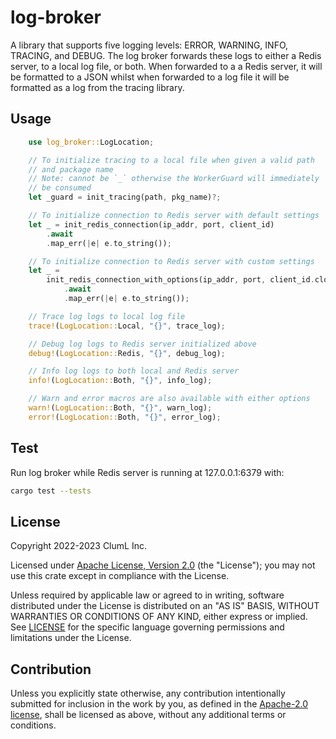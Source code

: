 # log-broker

A library that supports five logging levels: ERROR, WARNING, INFO, TRACING,
and DEBUG. The log broker forwards these logs to either a Redis server,
to a local log file, or both. When forwarded to a a Redis server, it will
be formatted to a JSON whilst when forwarded to a log file it will be formatted
as a log from the tracing library.

## Usage

```rs
    use log_broker::LogLocation;

    // To initialize tracing to a local file when given a valid path
    // and package name
    // Note: cannot be `_` otherwise the WorkerGuard will immediately
    // be consumed
    let _guard = init_tracing(path, pkg_name)?;

    // To initialize connection to Redis server with default settings
    let _ = init_redis_connection(ip_addr, port, client_id)
        .await
        .map_err(|e| e.to_string());

    // To initialize connection to Redis server with custom settings
    let _ =
        init_redis_connection_with_options(ip_addr, port, client_id.clone(), Some(pool_options))
            .await
            .map_err(|e| e.to_string());

    // Trace log logs to local log file
    trace!(LogLocation::Local, "{}", trace_log);

    // Debug log logs to Redis server initialized above
    debug!(LogLocation::Redis, "{}", debug_log);

    // Info log logs to both local and Redis server
    info!(LogLocation::Both, "{}", info_log);

    // Warn and error macros are also available with either options
    warn!(LogLocation::Both, "{}", warn_log);
    error!(LogLocation::Both, "{}", error_log);

```

## Test

Run log broker while Redis server is running at 127.0.0.1:6379 with:

```sh
cargo test --tests
```

## License

Copyright 2022-2023 ClumL Inc.

Licensed under [Apache License, Version 2.0][apache-license] (the "License");
you may not use this crate except in compliance with the License.

Unless required by applicable law or agreed to in writing, software distributed
under the License is distributed on an "AS IS" BASIS, WITHOUT WARRANTIES OR
CONDITIONS OF ANY KIND, either express or implied. See [LICENSE](LICENSE) for
the specific language governing permissions and limitations under the License.

## Contribution

Unless you explicitly state otherwise, any contribution intentionally submitted
for inclusion in the work by you, as defined in the [Apache-2.0
license][apache-license], shall be licensed as above, without any additional
terms or conditions.

[apache-license]: http://www.apache.org/licenses/LICENSE-2.0
